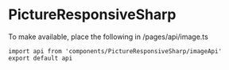 # PictureResponsiveSharp

To make available, place the following in /pages/api/image.ts

```
import api from 'components/PictureResponsiveSharp/imageApi'
export default api
```

